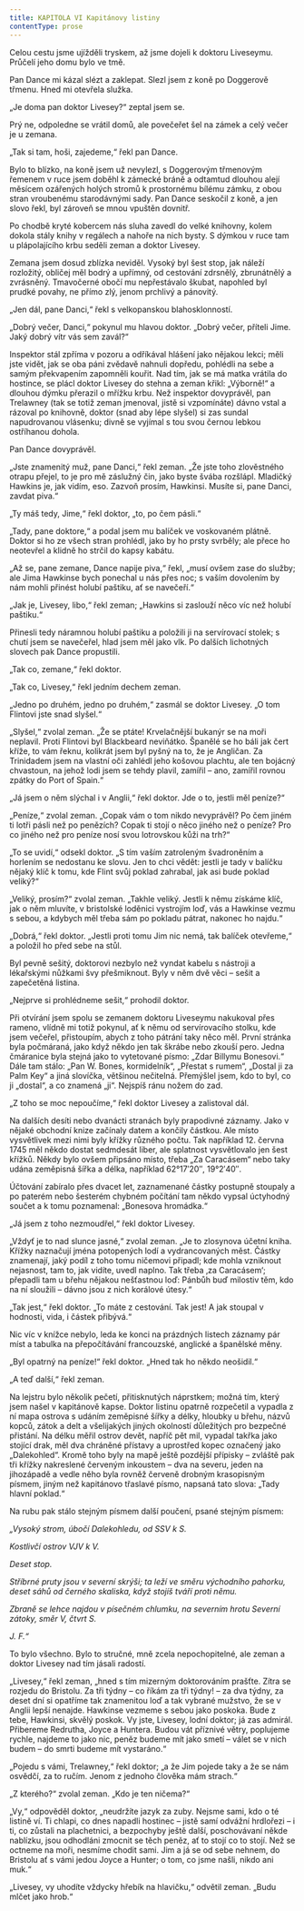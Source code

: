 ```yaml
---
title: KAPITOLA VI Kapitánovy listiny
contentType: prose
---
```


Celou cestu jsme ujížděli tryskem, až jsme dojeli k doktoru Liveseymu. Průčelí jeho domu bylo ve tmě.

Pan Dance mi kázal slézt a zaklepat. Slezl jsem z koně po Doggerově třmenu. Hned mi otevřela služka.

„Je doma pan doktor Livesey?“ zeptal jsem se.

Prý ne, odpoledne se vrátil domů, ale povečeřet šel na zámek a celý večer je u zemana.

„Tak si tam, hoši, zajedeme,“ řekl pan Dance.

Bylo to blízko, na koně jsem už nevylezl, s Doggerovým třmenovým řemenem v ruce jsem doběhl k zámecké bráně a odtamtud dlouhou alejí měsícem ozářených holých stromů k prostornému bílému zámku, z obou stran vroubenému starodávnými sady. Pan Dance seskočil z koně, a jen slovo řekl, byl zároveň se mnou vpuštěn dovnitř.

Po chodbě kryté kobercem nás sluha zavedl do velké knihovny, kolem dokola stály knihy v regálech a nahoře na nich bysty. S dýmkou v ruce tam u plápolajícího krbu seděli zeman a doktor Livesey.

Zemana jsem dosud zblízka neviděl. Vysoký byl šest stop, jak náleží rozložitý, obličej měl bodrý a upřímný, od cestování zdrsnělý, zbrunátnělý a zvrásněný. Tmavočerné obočí mu nepřestávalo škubat, napohled byl prudké povahy, ne přímo zlý, jenom prchlivý a pánovitý.

„Jen dál, pane Danci,“ řekl s velkopanskou blahosklonností.

„Dobrý večer, Danci,“ pokynul mu hlavou doktor. „Dobrý večer, příteli Jime. Jaký dobrý vítr vás sem zavál?“

Inspektor stál zpříma v pozoru a odříkával hlášení jako nějakou lekci; měli jste vidět, jak se oba páni zvědavě nahnuli dopředu, pohlédli na sebe a samým překvapením zapomněli kouřit. Nad tím, jak se má matka vrátila do hostince, se plácl doktor Livesey do stehna a zeman křikl: „Výborně!“ a dlouhou dýmku přerazil o mřížku krbu. Než inspektor dovyprávěl, pan Trelawney (tak se totiž zeman jmenoval, jistě si vzpomínáte) dávno vstal a rázoval po knihovně, doktor (snad aby lépe slyšel) si zas sundal napudrovanou vlásenku; divně se vyjímal s tou svou černou lebkou ostříhanou dohola.

Pan Dance dovyprávěl.

„Jste znamenitý muž, pane Danci,“ řekl zeman. „Že jste toho zlověstného otrapu přejel, to je pro mě záslužný čin, jako byste švába rozšlápl. Mladičký Hawkins je, jak vidím, eso. Zazvoň prosím, Hawkinsi. Musíte si, pane Danci, zavdat piva.“

„Ty máš tedy, Jime,“ řekl doktor, „to, po čem pásli.“

„Tady, pane doktore,“ a podal jsem mu balíček ve voskovaném plátně. Doktor si ho ze všech stran prohlédl, jako by ho prsty svrběly; ale přece ho neotevřel a klidně ho strčil do kapsy kabátu.

„Až se, pane zemane, Dance napije piva,“ řekl, „musí ovšem zase do služby; ale Jima Hawkinse bych ponechal u nás přes noc; s vaším dovolením by nám mohli přinést holubí paštiku, ať se navečeří.“

„Jak je, Livesey, libo,“ řekl zeman; „Hawkins si zaslouží něco víc než holubí paštiku.“

Přinesli tedy náramnou holubí paštiku a položili ji na servírovací stolek; s chutí jsem se navečeřel, hlad jsem měl jako vlk. Po dalších lichotných slovech pak Dance propustili.

„Tak co, zemane,“ řekl doktor.

„Tak co, Livesey,“ řekl jedním dechem zeman.

„Jedno po druhém, jedno po druhém,“ zasmál se doktor Livesey. „O tom Flintovi jste snad slyšel.“

„Slyšel,“ zvolal zeman. „Že se ptáte! Krvelačnější bukanýr se na moři neplavil. Proti Flintovi byl Blackbeard neviňátko. Španělé se ho báli jak čert kříže, to vám řeknu, kolikrát jsem byl pyšný na to, že je Angličan. Za Trinidadem jsem na vlastní oči zahlédl jeho košovou plachtu, ale ten bojácný chvastoun, na jehož lodi jsem se tehdy plavil, zamířil – ano, zamířil rovnou zpátky do Port of Spain.“

„Já jsem o něm slýchal i v Anglii,“ řekl doktor. Jde o to, jestli měl peníze?“

„Peníze,“ zvolal zeman. „Copak vám o tom nikdo nevyprávěl? Po čem jiném ti lotři pásli než po penězích? Copak ti stojí o něco jiného než o peníze? Pro co jiného než pro peníze nosí svou lotrovskou kůži na trh?“

„To se uvidí,“ odsekl doktor. „S tím vaším zatroleným švadroněním a horlením se nedostanu ke slovu. Jen to chci vědět: jestli je tady v balíčku nějaký klíč k tomu, kde Flint svůj poklad zahrabal, jak asi bude poklad veliký?“

„Veliký, prosím?“ zvolal zeman. „Takhle veliký. Jestli k němu získáme klíč, jak o něm mluvíte, v bristolské loděnici vystrojím loď, vás a Hawkinse vezmu s sebou, a kdybych měl třeba sám po pokladu pátrat, nakonec ho najdu.“

„Dobrá,“ řekl doktor. „Jestli proti tomu Jim nic nemá, tak balíček otevřeme,“ a položil ho před sebe na stůl.

Byl pevně sešitý, doktorovi nezbylo než vyndat kabelu s nástroji a lékařskými nůžkami švy přešmiknout. Byly v něm dvě věci – sešit a zapečetěná listina.

„Nejprve si prohlédneme sešit,“ prohodil doktor.

Při otvírání jsem spolu se zemanem doktoru Liveseymu nakukoval přes rameno, vlídně mi totiž pokynul, ať k němu od servírovacího stolku, kde jsem večeřel, přistoupím, abych z toho pátrání taky něco měl. První stránka byla počmáraná, jako když někdo jen tak škrábe nebo zkouší pero. Jedna čmáranice byla stejná jako to vytetované písmo: „Zdar Billymu Bonesovi.“ Dále tam stálo: „Pan W. Bones, kormidelník“, „Přestat s rumem“, „Dostal ji za Palm Key“ a jiná slovíčka, většinou nečitelná. Přemýšlel jsem, kdo to byl, co ji „dostal“, a co znamená „ji“. Nejspíš ránu nožem do zad.

„Z toho se moc nepoučíme,“ řekl doktor Livesey a zalistoval dál.

Na dalších desíti nebo dvanácti stranách byly prapodivné záznamy. Jako v nějaké obchodní knize začínaly datem a končily částkou. Ale místo vysvětlivek mezi nimi byly křížky různého počtu. Tak například 12. června 1745 měl někdo dostat sedmdesát liber, ale splatnost vysvětlovalo jen šest křížků. Někdy bylo ovšem připsáno místo, třeba „Za Caracásem“ nebo taky udána zeměpisná šířka a délka, například 62°17′20″, 19°2′40″.

Účtování zabíralo přes dvacet let, zaznamenané částky postupně stoupaly a po paterém nebo šesterém chybném počítání tam někdo vypsal úctyhodný součet a k tomu poznamenal: „Bonesova hromádka.“

„Já jsem z toho nezmoudřel,“ řekl doktor Livesey.

„Vždyť je to nad slunce jasné,“ zvolal zeman. „Je to zlosynova účetní kniha. Křížky naznačují jména potopených lodí a vydrancovaných měst. Částky znamenají, jaký podíl z toho tomu ničemovi připadl; kde mohla vzniknout nejasnost, tam to, jak vidíte, uvedl naplno. Tak třeba ‚za Caracásem‘; přepadli tam u břehu nějakou nešťastnou loď: Pánbůh buď milostiv těm, kdo na ní sloužili – dávno jsou z nich korálové útesy.“

„Tak jest,“ řekl doktor. „To máte z cestování. Tak jest! A jak stoupal v hodnosti, vida, i částek přibývá.“

Nic víc v knížce nebylo, leda ke konci na prázdných listech záznamy pár míst a tabulka na přepočítávání francouzské, anglické a španělské měny.

„Byl opatrný na peníze!“ řekl doktor. „Hned tak ho někdo neošidil.“

„A teď další,“ řekl zeman.

Na lejstru bylo několik pečetí, přitisknutých náprstkem; možná tím, který jsem našel v kapitánově kapse. Doktor listinu opatrně rozpečetil a vypadla z ní mapa ostrova s udáním zeměpisné šířky a délky, hloubky u břehu, názvů kopců, zátok a delt a všelijakých jiných okolností důležitých pro bezpečné přistání. Na délku měřil ostrov devět, napříč pět mil, vypadal takřka jako stojící drak, měl dva chráněné přístavy a uprostřed kopec označený jako „Dalekohled“. Kromě toho byly na mapě ještě pozdější přípisky – zvláště pak tři křížky nakreslené červeným inkoustem – dva na severu, jeden na jihozápadě a vedle něho byla rovněž červeně drobným krasopisným písmem, jiným než kapitánovo třaslavé písmo, napsaná tato slova: „Tady hlavní poklad.“

Na rubu pak stálo stejným písmem další poučení, psané stejným písmem:

_„Vysoký strom, úbočí Dalekohledu, od SSV k S._

_Kostlivčí ostrov VJV k V._

_Deset stop._

_Stříbrné pruty jsou v severní skrýši; ta leží ve směru východního pahorku, deset sáhů od černého skaliska, když stojíš tváří proti němu._

_Zbraně se lehce najdou v písečném chlumku, na severním hrotu Severní zátoky, směr V, čtvrt S._

_J. F.“_

To bylo všechno. Bylo to stručné, mně zcela nepochopitelné, ale zeman a doktor Livesey nad tím jásali radostí.

„Livesey,“ řekl zeman, „hned s tím mizerným doktorováním prašťte. Zítra se rozjedu do Bristolu. Za tři týdny – co říkám za tři týdny! – za dva týdny, za deset dní si opatříme tak znamenitou loď a tak vybrané mužstvo, že se v Anglii lepší nenajde. Hawkinse vezmeme s sebou jako poskoka. Bude z tebe, Hawkinsi, skvělý poskok. Vy jste, Livesey, lodní doktor; já zas admirál. Přibereme Redrutha, Joyce a Huntera. Budou vát příznivé větry, poplujeme rychle, najdeme to jako nic, peněz budeme mít jako smetí – válet se v nich budem – do smrti budeme mít vystaráno.“

„Pojedu s vámi, Trelawney,“ řekl doktor; „a že Jim pojede taky a že se nám osvědčí, za to ručím. Jenom z jednoho člověka mám strach.“

„Z kterého?“ zvolal zeman. „Kdo je ten ničema?“

„Vy,“ odpověděl doktor, „neudržíte jazyk za zuby. Nejsme sami, kdo o té listině ví. Ti chlapi, co dnes napadli hostinec – jistě samí odvážní hrdlořezi – i ti, co zůstali na plachetnici, a bezpochyby ještě další, poschovávaní někde nablízku, jsou odhodláni zmocnit se těch peněz, ať to stojí co to stojí. Než se octneme na moři, nesmíme chodit sami. Jim a já se od sebe nehnem, do Bristolu ať s vámi jedou Joyce a Hunter; o tom, co jsme našli, nikdo ani muk.“

„Livesey, vy uhodíte vždycky hřebík na hlavičku,“ odvětil zeman. „Budu mlčet jako hrob.“
